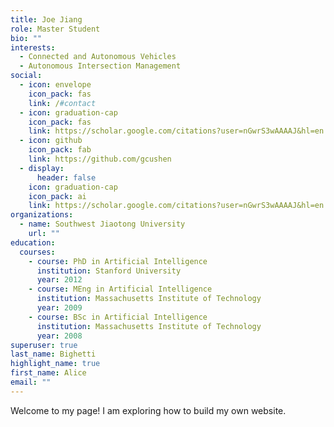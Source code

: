 ```yaml
---
title: Joe Jiang
role: Master Student
bio: ""
interests:
  - Connected and Autonomous Vehicles
  - Autonomous Intersection Management
social:
  - icon: envelope
    icon_pack: fas
    link: /#contact
  - icon: graduation-cap
    icon_pack: fas
    link: https://scholar.google.com/citations?user=nGwrS3wAAAAJ&hl=en
  - icon: github
    icon_pack: fab
    link: https://github.com/gcushen
  - display:
      header: false
    icon: graduation-cap
    icon_pack: ai
    link: https://scholar.google.com/citations?user=nGwrS3wAAAAJ&hl=en
organizations:
  - name: Southwest Jiaotong University
    url: ""
education:
  courses:
    - course: PhD in Artificial Intelligence
      institution: Stanford University
      year: 2012
    - course: MEng in Artificial Intelligence
      institution: Massachusetts Institute of Technology
      year: 2009
    - course: BSc in Artificial Intelligence
      institution: Massachusetts Institute of Technology
      year: 2008
superuser: true
last_name: Bighetti
highlight_name: true
first_name: Alice
email: ""
---
```

W﻿elcome to my page! I am exploring how to build my own website.